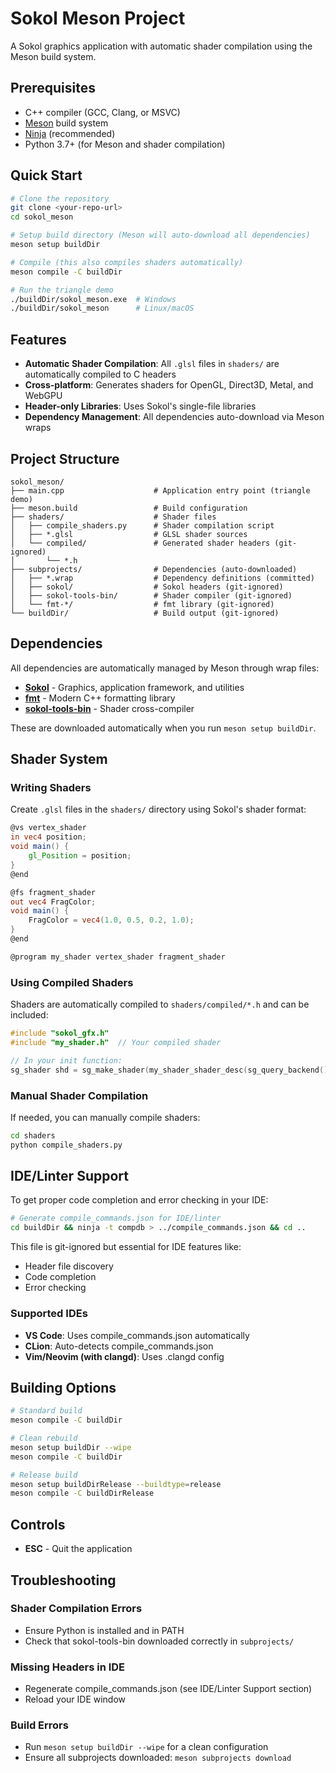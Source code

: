 # Sokol Meson Project

A Sokol graphics application with automatic shader compilation using the Meson build system.

## Prerequisites

- C++ compiler (GCC, Clang, or MSVC)
- [Meson](https://mesonbuild.com/) build system
- [Ninja](https://ninja-build.org/) (recommended)
- Python 3.7+ (for Meson and shader compilation)

## Quick Start

```bash
# Clone the repository
git clone <your-repo-url>
cd sokol_meson

# Setup build directory (Meson will auto-download all dependencies)
meson setup buildDir

# Compile (this also compiles shaders automatically)
meson compile -C buildDir

# Run the triangle demo
./buildDir/sokol_meson.exe  # Windows
./buildDir/sokol_meson      # Linux/macOS
```

## Features

- **Automatic Shader Compilation**: All `.glsl` files in `shaders/` are automatically compiled to C headers
- **Cross-platform**: Generates shaders for OpenGL, Direct3D, Metal, and WebGPU
- **Header-only Libraries**: Uses Sokol's single-file libraries
- **Dependency Management**: All dependencies auto-download via Meson wraps

## Project Structure

```
sokol_meson/
├── main.cpp                    # Application entry point (triangle demo)
├── meson.build                 # Build configuration
├── shaders/                    # Shader files
│   ├── compile_shaders.py      # Shader compilation script
│   ├── *.glsl                  # GLSL shader sources
│   └── compiled/               # Generated shader headers (git-ignored)
│       └── *.h
├── subprojects/                # Dependencies (auto-downloaded)
│   ├── *.wrap                  # Dependency definitions (committed)
│   ├── sokol/                  # Sokol headers (git-ignored)
│   ├── sokol-tools-bin/        # Shader compiler (git-ignored)
│   └── fmt-*/                  # fmt library (git-ignored)
└── buildDir/                   # Build output (git-ignored)
```

## Dependencies

All dependencies are automatically managed by Meson through wrap files:

- **[Sokol](https://github.com/floooh/sokol)** - Graphics, application framework, and utilities
- **[fmt](https://github.com/fmtlib/fmt)** - Modern C++ formatting library
- **[sokol-tools-bin](https://github.com/floooh/sokol-tools-bin)** - Shader cross-compiler

These are downloaded automatically when you run `meson setup buildDir`.

## Shader System

### Writing Shaders

Create `.glsl` files in the `shaders/` directory using Sokol's shader format:

```glsl
@vs vertex_shader
in vec4 position;
void main() {
    gl_Position = position;
}
@end

@fs fragment_shader
out vec4 FragColor;
void main() {
    FragColor = vec4(1.0, 0.5, 0.2, 1.0);
}
@end

@program my_shader vertex_shader fragment_shader
```

### Using Compiled Shaders

Shaders are automatically compiled to `shaders/compiled/*.h` and can be included:

```cpp
#include "sokol_gfx.h"
#include "my_shader.h"  // Your compiled shader

// In your init function:
sg_shader shd = sg_make_shader(my_shader_shader_desc(sg_query_backend()));
```

### Manual Shader Compilation

If needed, you can manually compile shaders:

```bash
cd shaders
python compile_shaders.py
```

## IDE/Linter Support

To get proper code completion and error checking in your IDE:

```bash
# Generate compile_commands.json for IDE/linter
cd buildDir && ninja -t compdb > ../compile_commands.json && cd ..
```

This file is git-ignored but essential for IDE features like:
- Header file discovery
- Code completion
- Error checking

### Supported IDEs

- **VS Code**: Uses compile_commands.json automatically
- **CLion**: Auto-detects compile_commands.json
- **Vim/Neovim (with clangd)**: Uses .clangd config

## Building Options

```bash
# Standard build
meson compile -C buildDir

# Clean rebuild
meson setup buildDir --wipe
meson compile -C buildDir

# Release build
meson setup buildDirRelease --buildtype=release
meson compile -C buildDirRelease
```

## Controls

- **ESC** - Quit the application

## Troubleshooting

### Shader Compilation Errors
- Ensure Python is installed and in PATH
- Check that sokol-tools-bin downloaded correctly in `subprojects/`

### Missing Headers in IDE
- Regenerate compile_commands.json (see IDE/Linter Support section)
- Reload your IDE window

### Build Errors
- Run `meson setup buildDir --wipe` for a clean configuration
- Ensure all subprojects downloaded: `meson subprojects download`